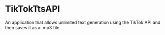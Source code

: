 # TikTokTtsAPI

An application that allows unlimited text generation using the TikTok API and then saves it as a .mp3 file
